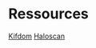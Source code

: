# Ressources

[Kifdom](https://www.kifdom.com/)
[Haloscan](https://tool.haloscan.com/domain/organicKeywords?input=kilovert.fr&autoLoad=true&page=1&order_by=traffic&order=desc&mode=auto&lineCount=20&position_max=10)